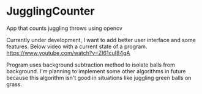 # JugglingCounter
App that counts juggling throws using opencv

Currently under development, I want to add better user interface and some features. Below video with a current state of a program.
https://www.youtube.com/watch?v=ZI61cuI84gA

Program uses background subtraction method to isolate balls from background. I'm planning to implement some other algorithms in future because this algorithm isn't good in situations like juggling green balls on grass. 
